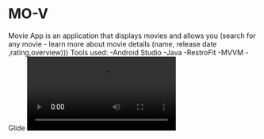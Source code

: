 # MO-V
Movie App is an application that displays movies and allows you (search for any movie - learn more about movie details (name, release date ,rating,overview)))
Tools used:
  -Android Studio
  -Java
  -RestroFit
  -MVVM
  -Glide
  ![Screenshot (2)](https://github.com/bedoasd/MO-V/blob/master/video_2022-01-05_15-53-16.mp4)

  
